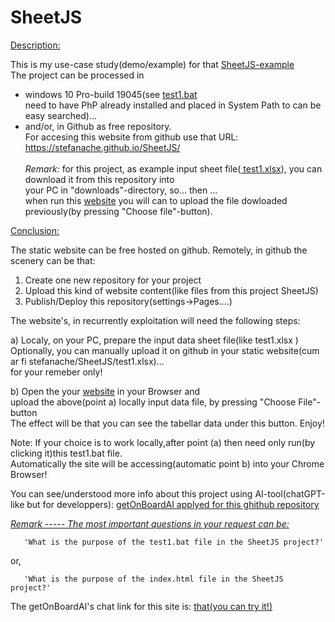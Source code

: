 # SheetJS
<a href="https://stefanache.github.io/SheetJS/">Description:</a>

This is my use-case study(demo/example) for that <a title="Thanks a lot for this product"  href="https://jstool.gitlab.io/demo/sheetjs-xlsx-js/">SheetJS-example</a><br/>
The project can be processed in 
- windows 10 Pro-build 19045(see <a href="https://github.com/stefanache/SheetJS/blob/main/test1.bat">test1.bat</a> <br/>need to have PhP already installed and placed in System Path to can be easy searched)...<br/>
- and/or, in Github as free repository.<br/> 
 For accesing this website from github use that URL:   https://stefanache.github.io/SheetJS/<br/>
<br/><i>Remark:</i>
 for this project, as example input sheet file([ test1.xlsx](https://github.com/stefanache/SheetJS/blob/main/test1.xlsx)), you can download it from this repository into <br/>
your PC in "downloads"-directory, so... then ...<br/>
when run this <a href="https://stefanache.github.io/SheetJS/">website</a> you will can to upload the file dowloaded previously(by pressing "Choose file"-button).

<a href="https://stefanache.github.io/SheetJS/">Conclusion:</a>

The static website can be free hosted on github.
Remotely, in github the scenery can be that:
1) Create one new repository for your project
2) Upload this kind of website content(like files from this project SheetJS)
3) Publish/Deploy this repository(settings->Pages....)

   
The website's, in recurrently exploitation will need the following steps:

a) Localy, on your PC, prepare the input data sheet file(like test1.xlsx )<br/>
   Optionally, you can manually upload it on github in your static website(cum ar fi  stefanache/SheetJS/test1.xlsx)...<br/>for your remeber only!
   
b) Open the your <a href="https://stefanache.github.io/SheetJS/">website</a> in your Browser and <br/>
   upload the above(point a) locally input data file, by pressing "Choose File"-button<br/>
   The effect will be that you can see the tabellar data under this button. Enjoy!<br/>
   
Note: If your choice is to work locally,after point (a) then need only run(by clicking it)this test1.bat file.<br/>
Automatically the site will be accessing(automatic point b) into your Chrome Browser!

You can see/understood more info about this project using AI-tool(chatGPT-like but for developpers):
<a href="https://app.getonboardai.com/chat/stefanache/SheetJS">getOnBoardAI applyed for this ghithub repository</a>

<a href="https://stefanache.github.io/SheetJS/"><i>Remark ----- The most important questions in your request can be: </i></a>

       'What is the purpose of the test1.bat file in the SheetJS project?'

or,

       'What is the purpose of the index.html file in the SheetJS project?'


The getOnBoardAI's chat link for this site is: <a href="https://app.getonboardai.com/share/e3f64a2e-465c-407b-b573-b0fe2d14df67">that(you can try it!)</a>
